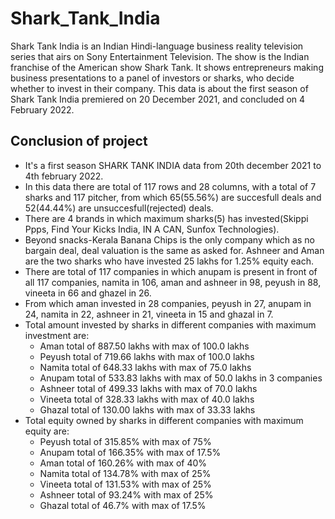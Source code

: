 # Shark_Tank_India
Shark Tank India is an Indian Hindi-language business reality television series that airs on Sony Entertainment Television. The show is the Indian franchise of the American show Shark Tank. It shows entrepreneurs making business presentations to a panel of investors or sharks, who decide whether to invest in their company. This data is about the first season of Shark Tank India premiered on 20 December 2021, and concluded on 4 February 2022.
## Conclusion of project
- It's a first season SHARK TANK INDIA data from 20th december 2021 to 4th february 2022.
- In this data there are total of 117 rows and 28 columns, with a total of 7 sharks and 117 pitcher, from which 65(55.56%) are succesfull deals and 52(44.44%) are unsuccesfull(rejected) deals.
- There are 4 brands in which maximum sharks(5) has invested(Skippi Ppps, Find Your Kicks India, IN A CAN, Sunfox Technologies).
- Beyond snacks-Kerala Banana Chips is the only company which as no bargain deal, deal valuation is the same as asked for. Ashneer and Aman are the two sharks who have invested 25 lakhs for 1.25% equity each.
- There are total of 117 companies in which anupam is present in front of all 117 companies, namita in 106, aman and ashneer in 98, peyush in 88, vineeta in 66 and ghazel in 26.
- From which aman invested in 28 companies, peyush in 27, anupam in 24, namita in 22, ashneer in 21, vineeta in 15 and ghazal in 7.
- Total amount invested by sharks in different companies with maximum investment are:
  * Aman total of 887.50 lakhs with max of 100.0 lakhs
  * Peyush total of 719.66 lakhs with max of 100.0 lakhs
  * Namita total of 648.33 lakhs with max of 75.0 lakhs
  * Anupam total of 533.83 lakhs with max of 50.0 lakhs in 3 companies
  * Ashneer total of 499.33 lakhs with max of 70.0 lakhs
  * Vineeta total of 328.33 lakhs with max of 40.0 lakhs
  * Ghazal total of 130.00 lakhs with max of 33.33 lakhs
- Total equity owned by sharks in different companies with maximum equity are:
  * Peyush total of 315.85% with max of 75%
  * Anupam total of 166.35% with max of 17.5%
  * Aman total of 160.26% with max of 40%
  * Namita total of 134.78% with max of 25%
  * Vineeta total of 131.53% with max of 25%
  * Ashneer total of 93.24% with max of 25%
  * Ghazal total of 46.7% with max of 17.5%
